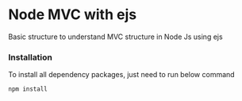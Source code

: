 # Node MVC with ejs

Basic structure to understand MVC structure in Node Js using ejs 

### Installation

To install all dependency packages, just need to run below command

```sh
npm install
```